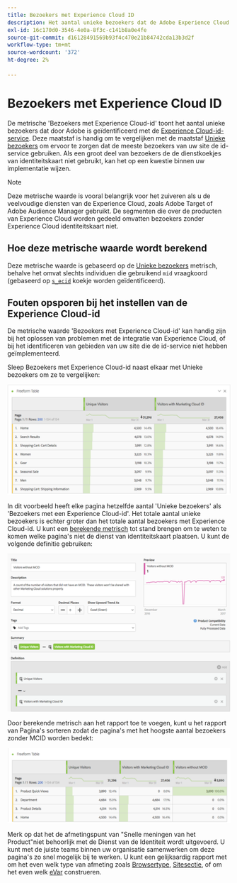 ```yaml
---
title: Bezoekers met Experience Cloud ID
description: Het aantal unieke bezoekers dat de Adobe Experience Cloud ID-service gebruikt.
exl-id: 16c170d0-3546-4e0a-8f3c-c141b8a0e4fe
source-git-commit: d16128491569b93f4c470e21b84742cda13b3d2f
workflow-type: tm+mt
source-wordcount: '372'
ht-degree: 2%

---
```


# Bezoekers met Experience Cloud ID

De metrische &#39;Bezoekers met Experience Cloud-id&#39; toont het aantal unieke bezoekers dat door Adobe is geïdentificeerd met de [Experience Cloud-id-service](https://experienceleague.adobe.com/docs/id-service/using/home.html). Deze maatstaf is handig om te vergelijken met de maatstaf [Unieke bezoekers](unique-visitors.md) om ervoor te zorgen dat de meeste bezoekers van uw site de id-service gebruiken. Als een groot deel van bezoekers de de dienstkoekjes van identiteitskaart niet gebruikt, kan het op een kwestie binnen uw implementatie wijzen.

>[!NOTE]
>
>Deze metrische waarde is vooral belangrijk voor het zuiveren als u de veelvoudige diensten van de Experience Cloud, zoals Adobe Target of Adobe Audience Manager gebruikt. De segmenten die over de producten van Experience Cloud worden gedeeld omvatten bezoekers zonder Experience Cloud identiteitskaart niet.

## Hoe deze metrische waarde wordt berekend

Deze metrische waarde is gebaseerd op de [Unieke bezoekers](unique-visitors.md) metrisch, behalve het omvat slechts individuen die gebruikend `mid` vraagkoord (gebaseerd op [`s_ecid`](https://experienceleague.adobe.com/docs/core-services/interface/ec-cookies/cookies-analytics.html) koekje worden geïdentificeerd).

## Fouten opsporen bij het instellen van de Experience Cloud-id

De metrische waarde &#39;Bezoekers met Experience Cloud-id&#39; kan handig zijn bij het oplossen van problemen met de integratie van Experience Cloud, of bij het identificeren van gebieden van uw site die de id-service niet hebben geïmplementeerd.

Sleep Bezoekers met Experience Cloud-id naast elkaar met Unieke bezoekers om ze te vergelijken:

![Unieke vergelijking van bezoekers](assets/metric-mcvid1.png)

In dit voorbeeld heeft elke pagina hetzelfde aantal &#39;Unieke bezoekers&#39; als &#39;Bezoekers met een Experience Cloud-id&#39;. Het totale aantal unieke bezoekers is echter groter dan het totale aantal bezoekers met Experience Cloud-id. U kunt een [berekende metrisch](../c-calcmetrics/cm-overview.md) tot stand brengen om te weten te komen welke pagina&#39;s niet de dienst van identiteitskaart plaatsen. U kunt de volgende definitie gebruiken:

![Berekende metrische definitie](assets/metric-mcvid2.png)

Door berekende metrisch aan het rapport toe te voegen, kunt u het rapport van Pagina&#39;s sorteren zodat de pagina&#39;s met het hoogste aantal bezoekers zonder MCID worden bedekt:

![Pagina&#39;s zonder id-service](assets/metric-mcvid3.png)

Merk op dat het de afmetingspunt van &quot;Snelle meningen van het Product&quot;niet behoorlijk met de Dienst van de Identiteit wordt uitgevoerd. U kunt met de juiste teams binnen uw organisatie samenwerken om deze pagina&#39;s zo snel mogelijk bij te werken. U kunt een gelijkaardig rapport met om het even welk type van afmeting zoals [Browsertype](../dimensions/browser-type.md), [Sitesectie](../dimensions/site-section.md), of om het even welk [eVar](../dimensions/evar.md) construeren.
